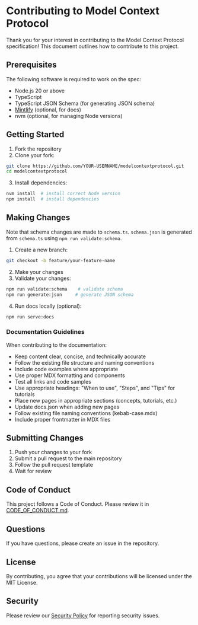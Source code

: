 # Contributing to Model Context Protocol

Thank you for your interest in contributing to the Model Context Protocol specification!
This document outlines how to contribute to this project.

## Prerequisites

The following software is required to work on the spec:

- Node.js 20 or above
- TypeScript
- TypeScript JSON Schema (for generating JSON schema)
- [Mintlify](https://mintlify.com/) (optional, for docs)
- nvm (optional, for managing Node versions)

## Getting Started

1. Fork the repository
2. Clone your fork:

```bash
git clone https://github.com/YOUR-USERNAME/modelcontextprotocol.git
cd modelcontextprotocol
```

3. Install dependencies:

```bash
nvm install  # install correct Node version
npm install  # install dependencies
```

## Making Changes

Note that schema changes are made to `schema.ts`. `schema.json` is generated from
`schema.ts` using `npm run validate:schema`.

1. Create a new branch:

```bash
git checkout -b feature/your-feature-name
```

2. Make your changes
3. Validate your changes:

```bash
npm run validate:schema    # validate schema
npm run generate:json     # generate JSON schema
```

4. Run docs locally (optional):

```bash
npm run serve:docs
```

### Documentation Guidelines

When contributing to the documentation:

- Keep content clear, concise, and technically accurate
- Follow the existing file structure and naming conventions
- Include code examples where appropriate
- Use proper MDX formatting and components
- Test all links and code samples
- Use appropriate headings: "When to use", "Steps", and "Tips" for tutorials
- Place new pages in appropriate sections (concepts, tutorials, etc.)
- Update docs.json when adding new pages
- Follow existing file naming conventions (kebab-case.mdx)
- Include proper frontmatter in MDX files

## Submitting Changes

1. Push your changes to your fork
2. Submit a pull request to the main repository
3. Follow the pull request template
4. Wait for review

## Code of Conduct

This project follows a Code of Conduct. Please review it in
[CODE_OF_CONDUCT.md](CODE_OF_CONDUCT.md).

## Questions

If you have questions, please create an issue in the repository.

## License

By contributing, you agree that your contributions will be licensed under the MIT
License.

## Security

Please review our [Security Policy](SECURITY.md) for reporting security issues.
